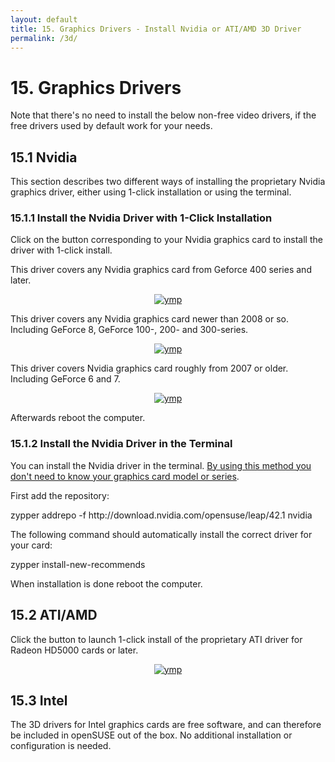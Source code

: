 ```yaml
---
layout: default
title: 15. Graphics Drivers - Install Nvidia or ATI/AMD 3D Driver
permalink: /3d/
---
```


# 15. Graphics Drivers

Note that there's no need to install the below non-free video drivers, if the free drivers used by default work for your needs.

<!--
<div class="obs">
<table>
<tbody>
<tr>
<td><img src="{{ site.baseurl | append: '/images/pics/obs.png' | replace: '//', '/' }}" alt="obs" /></td>
<td>Before proceeding make sure your system is fully updated.</td>
</tr>
</tbody>
</table>
</div>

-->

<!-- nvidia KMPs start -->

## 15.1 Nvidia

This section describes two different ways of installing the proprietary Nvidia graphics driver, either using 1-click installation or using the terminal.

### 15.1.1 Install the Nvidia Driver with 1-Click Installation

Click on the button corresponding to your Nvidia graphics card to install the driver with 1-click install.

This driver covers any Nvidia graphics card from Geforce 400 series and later.

<center><a href="http://opensuse-community.org/nvidia.ymp"><img src="{{ site.baseurl | append: '/images/oneclick/nvidia_gf400.png' | replace: '//', '/' }}" alt="ymp" class="pic" /></a></center>

This driver covers any Nvidia graphics card newer than 2008 or so. Including GeForce 8, GeForce 100-, 200- and 300-series.

<center><a href="http://opensuse-community.org/nvidia_gf8.ymp"><img src="{{ site.baseurl | append: '/images/oneclick/nvidia-gf8.png' | replace: '//', '/' }}" alt="ymp" class="pic" /></a></center>

This driver covers Nvidia graphics card roughly from 2007 or older. Including GeForce 6 and 7.

<center><a href="http://opensuse-community.org/nvidia-gf6_gf7.ymp"><img src="{{ site.baseurl | append: '/images/oneclick/nvidia-gf6.png' | replace: '//', '/' }}" alt="ymp" class="pic" /></a></center>

Afterwards reboot the computer.

### 15.1.2 Install the Nvidia Driver in the Terminal

You can install the Nvidia driver in the terminal. <u>By using this method you don't need to know your graphics card model or series</u>.

First add the repository:

<div class="clroot">zypper addrepo -f http://download.nvidia.com/opensuse/leap/42.1 nvidia</div>

The following command should automatically install the correct driver for your card:

<div class="clroot">zypper install-new-recommends</div>

When installation is done reboot the computer.

<!-- nvidia KMP slut -->
<!-- ati KMP start -->

## 15.2 ATI/AMD

Click the button to launch 1-click install of the proprietary ATI driver for Radeon HD5000 cards or later.

<center><a href="http://geeko.ioda.net/mirror/amd-fglrx/ymp/amd-ati-fglrx64.ymp"><img src="{{ site.baseurl | append: '/images/oneclick/ati.png' | replace: '//', '/' }}" alt="ymp" class="pic" /></a></center>

<!--
<center><a href="data:text/x-suse-ymu,http://opensuse-guide.org/ymp/ati.ymp"><img src="{{ site.baseurl | append: '/images/oneclick/ati.png' | replace: '//', '/' }}" alt="ati ymp" class="pic" /></a></center>

-->
<!--
Afterwards reboot your computer.

### 15.2.1 Install ATI Driver in the Terminal

You can install the ATI driver in the terminal instead if you prefer.

First add the repository:

<div class="clroot">zypper addrepo -f http://www2.ati.com/suse/11.4 ati</div>

Then install the driver:

<div class="clroot">zypper install x11-video-fglrxG02</div>

Finally reboot.
-->

<!-- ati KMP slut -->

## 15.3 Intel

The 3D drivers for Intel graphics cards are free software, and can therefore be included in openSUSE out of the box. No additional installation or configuration is needed.
